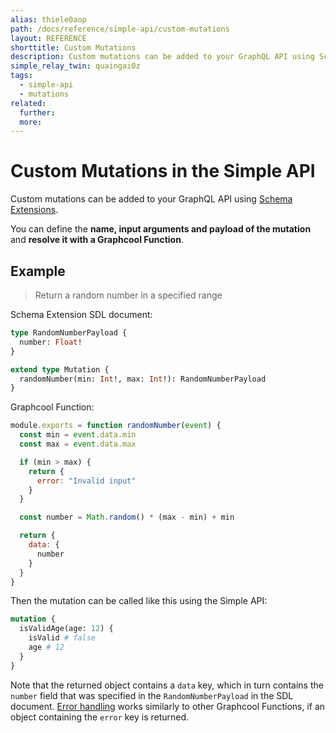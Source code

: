 ```yaml
---
alias: thiele0aop
path: /docs/reference/simple-api/custom-mutations
layout: REFERENCE
shorttitle: Custom Mutations
description: Custom mutations can be added to your GraphQL API using Schema Extensions.
simple_relay_twin: quaingai0z
tags:
  - simple-api
  - mutations
related:
  further:
  more:
---
```


# Custom Mutations in the Simple API

Custom mutations can be added to your GraphQL API using [Schema Extensions]().

You can define the **name, input arguments and payload of the mutation** and **resolve it with a Graphcool Function**.

## Example

> Return a random number in a specified range

Schema Extension SDL document:

```graphql
type RandomNumberPayload {
  number: Float!
}

extend type Mutation {
  randomNumber(min: Int!, max: Int!): RandomNumberPayload
}
```

Graphcool Function:

```js
module.exports = function randomNumber(event) {
  const min = event.data.min
  const max = event.data.max

  if (min > max) {
    return {
      error: "Invalid input"
    }
  }

  const number = Math.random() * (max - min) + min

  return {
    data: {
      number
    }
  }
}
```

Then the mutation can be called like this using the Simple API:

```graphql
mutation {
  isValidAge(age: 12) {
    isValid # false
    age # 12
  }
}
```

Note that the returned object contains a `data` key, which in turn contains the `number` field that was specified in the `RandomNumberPayload` in the SDL document. [Error handling]() works similarly to other Graphcool Functions, if an object containing the `error` key is returned.
